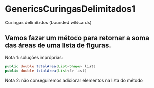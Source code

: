 # GenericsCuringasDelimitados1
Curingas delimitados (bounded wildcards)

## Vamos fazer um método para retornar a soma das áreas de uma lista de figuras.

Nota 1: soluções impróprias:
```java
public double totalArea(List<Shape> list)
public double totalArea(List<?> list)
```
Nota 2: não conseguiremos adicionar elementos na lista do método
